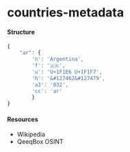 # countries-metadata

#### Structure
```js
{
    "ar": {
        'n': 'Argentina',
        'f': '🇦🇷',
        'u': 'U+1F1E6 U+1F1F7',
        'h': '&#127462&#127479',
        'a3': '032',
        'cc': 'ar'
        }
}
```
#### Resources
- Wikipedia
- QeeqBox OSINT

